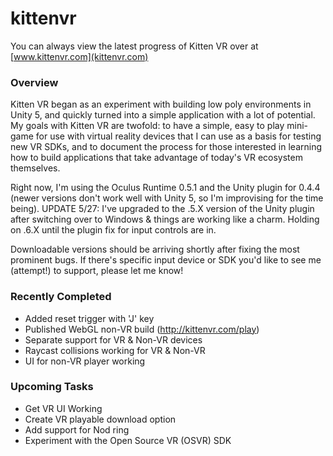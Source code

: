 # kittenvr
You can always view the latest progress of Kitten VR over at [www.kittenvr.com](kittenvr.com)

### Overview
Kitten VR began as an experiment with building low poly environments in Unity 5, and quickly turned into a simple application with a lot of potential. My goals with Kitten VR are twofold: to have a simple, easy to play mini-game for use with virtual reality devices that I can use as a basis for testing new VR SDKs, and to document the process for those interested in learning how to build applications that take advantage of today's VR ecosystem themselves.

Right now, I'm using the Oculus Runtime 0.5.1 and the Unity plugin for 0.4.4 (newer versions don't work well with Unity 5, so I'm improvising for the time being). UPDATE 5/27: I've upgraded to the .5.X version of the Unity plugin after switching over to Windows & things are working like a charm. Holding on .6.X until the plugin fix for input controls are in.

Downloadable versions should be arriving shortly after fixing the most prominent bugs. If there's specific input device or SDK you'd like to see me (attempt!) to support, please let me know!

### Recently Completed
* Added reset trigger with 'J' key
* Published WebGL non-VR build (http://kittenvr.com/play)
* Separate support for VR & Non-VR devices
* Raycast collisions working for VR & Non-VR
* UI for non-VR player working

### Upcoming Tasks
* Get VR UI Working
* Create VR playable download option 
* Add support for Nod ring
* Experiment with the Open Source VR (OSVR) SDK
